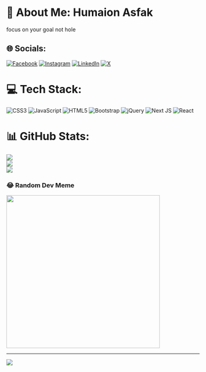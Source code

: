 # 💫 About Me: Humaion Asfak
focus on your goal not hole 


## 🌐 Socials:
[![Facebook](https://img.shields.io/badge/Facebook-%231877F2.svg?logo=Facebook&logoColor=white)](https://facebook.com/https://www.facebook.com/profile.php?id=100047971117818) [![Instagram](https://img.shields.io/badge/Instagram-%23E4405F.svg?logo=Instagram&logoColor=white)](https://instagram.com/https://www.instagram.com/http_a_s_f_a_k/) [![LinkedIn](https://img.shields.io/badge/LinkedIn-%230077B5.svg?logo=linkedin&logoColor=white)](https://linkedin.com/in/https://www.linkedin.com/in/as-fak-52a760279/) [![X](https://img.shields.io/badge/X-black.svg?logo=X&logoColor=white)](https://x.com/https://twitter.com/Asfak513) 

# 💻 Tech Stack:
![CSS3](https://img.shields.io/badge/css3-%231572B6.svg?style=plastic&logo=css3&logoColor=white) ![JavaScript](https://img.shields.io/badge/javascript-%23323330.svg?style=plastic&logo=javascript&logoColor=%23F7DF1E) ![HTML5](https://img.shields.io/badge/html5-%23E34F26.svg?style=plastic&logo=html5&logoColor=white) ![Bootstrap](https://img.shields.io/badge/bootstrap-%238511FA.svg?style=plastic&logo=bootstrap&logoColor=white) ![jQuery](https://img.shields.io/badge/jquery-%230769AD.svg?style=plastic&logo=jquery&logoColor=white) ![Next JS](https://img.shields.io/badge/Next-black?style=plastic&logo=next.js&logoColor=white) ![React](https://img.shields.io/badge/react-%2320232a.svg?style=plastic&logo=react&logoColor=%2361DAFB)
# 📊 GitHub Stats:
![](https://github-readme-stats.vercel.app/api?username=humaionasfak&theme=onedark&hide_border=false&include_all_commits=false&count_private=false)<br/>
![](https://github-readme-streak-stats.herokuapp.com/?user=humaionasfak&theme=onedark&hide_border=false)<br/>
![](https://github-readme-stats.vercel.app/api/top-langs/?username=humaionasfak&theme=onedark&hide_border=false&include_all_commits=false&count_private=false&layout=compact)

### 😂 Random Dev Meme
<img src='https://randommeme-five.vercel.app/' style="height: 400px;"/>

---
[![](https://visitcount.itsvg.in/api?id=humaionasfak&icon=0&color=0)](https://visitcount.itsvg.in)

<!-- Proudly created with GPRM ( https://gprm.itsvg.in ) -->
